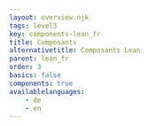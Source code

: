 ```yaml
---
layout: overview.njk
tags: level3
key: components-lean_fr
title: Composants
alternativetitle: Composants Lean
parent: lean_fr
order: 3
basics: false
components: true
availablelanguages: 
    - de
    - en
---
```


